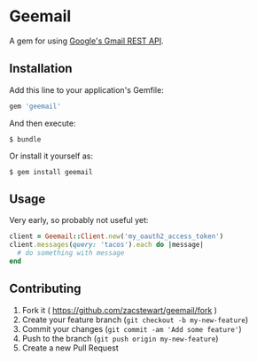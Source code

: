 # Geemail

A gem for using [Google's Gmail REST API][gmail-rest-api].

## Installation

Add this line to your application's Gemfile:

```ruby
gem 'geemail'
```

And then execute:

    $ bundle

Or install it yourself as:

    $ gem install geemail

## Usage

Very early, so probably not useful yet:

```ruby
client = Geemail::Client.new('my_oauth2_access_token')
client.messages(query: 'tacos').each do |message|
  # do something with message
end
```

## Contributing

1. Fork it ( https://github.com/zacstewart/geemail/fork )
2. Create your feature branch (`git checkout -b my-new-feature`)
3. Commit your changes (`git commit -am 'Add some feature'`)
4. Push to the branch (`git push origin my-new-feature`)
5. Create a new Pull Request

[gmail-rest-api]: https://developers.google.com/gmail/api/
